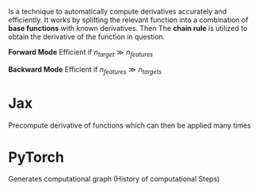 Is a technique to automatically compute derivatives accurately and efficiently.
It works by splitting the relevant function into a combination of **base functions** with known derivatives. Then The **chain rule** is utilized to obtain the derivative of the function in question.

**Forward Mode**
Efficient if $n_{target}\gg n_{features}$


**Backward Mode**
Efficient if $n_{features}\gg n_{targets}$


# Jax
Precompute derivative of functions which can then be applied many times

# PyTorch
Generates computational graph (History of computational Steps)



